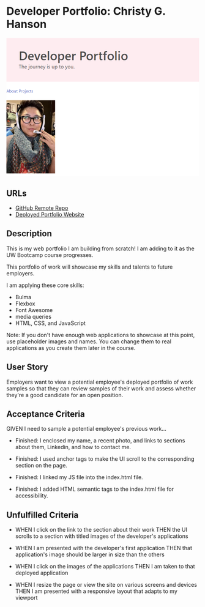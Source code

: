 # Developer Portfolio: Christy G. Hanson

![PLACEHOLDER-SCREENSHOT](assets/images/readme-screenshot-placeholder.png)

## URLs

* [GitHub Remote Repo](https://github.com/ChristyGHanson/christyghanson-web-portfolio)
* [Deployed Portfolio Website](https://christyghanson.github.io/christyghanson-web-portfolio/)

## Description

This is my web portfolio I am building from scratch! I am adding to it as the UW Bootcamp course progresses.

This portfolio of work will showcase my skills and talents to future employers.

I am applying these core skills:

* Bulma
* Flexbox
* Font Awesome
* media queries
* HTML, CSS, and JavaScript

Note: If you don't have enough web applications to showcase at this point, use placeholder images and names. You can change them to real applications as you create them later in the course.

## User Story
Employers want to view a potential employee's deployed portfolio of work samples so that they can review samples of their work and assess whether they're a good candidate for an open position.

## Acceptance Criteria

GIVEN I need to sample a potential employee's previous work...

* Finished: I enclosed my name, a recent photo, and links to sections about them, Linkedin, and how to contact me.

* Finished: I used anchor tags to make the UI scroll to the corresponding section on the page.

* Finished: I linked my JS file into the index.html file.

* Finished: I added HTML semantic tags to the index.html file for accessibility.

## Unfulfilled Criteria

* WHEN I click on the link to the section about their work
THEN the UI scrolls to a section with titled images of the developer's applications

* WHEN I am presented with the developer's first application
THEN that application's image should be larger in size than the others

* WHEN I click on the images of the applications
THEN I am taken to that deployed application

* WHEN I resize the page or view the site on various screens and devices
THEN I am presented with a responsive layout that adapts to my viewport






